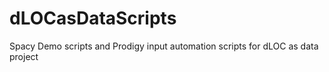 # dLOCasDataScripts
Spacy Demo scripts and Prodigy input automation scripts for dLOC as data project
